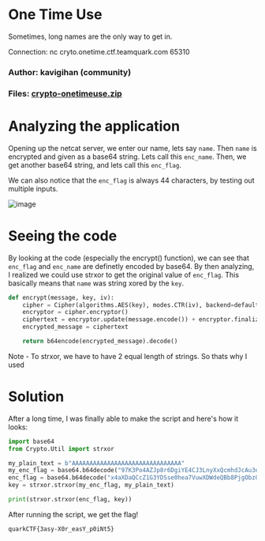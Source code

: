 One Time Use
=

Sometimes, long names are the only way to get in.

Connection:
nc cryto.onetime.ctf.teamquark.com 65310

### Author: kavigihan (community)

### Files: [crypto-onetimeuse.zip](./crypto-onetimeuse.zip)

Analyzing the application
=

Opening up the netcat server, we enter our name, lets say `name`. Then `name` is encrypted and given as a base64 string. Lets call this `enc_name`. Then, we get another base64 string, and lets call this `enc_flag`.

We can also notice that the `enc_flag` is always 44 characters, by testing out multiple inputs.

![image](https://github.com/Apzyte-Gamer/hack-Envision-2024/assets/71684682/9ba2aa88-97af-43ba-9e1e-d1de470c666c)

Seeing the code
=

By looking at the code (especially the encrypt() function), we can see that `enc_flag` and `enc_name` are definetly encoded by base64. By then analyzing, I realized we could use strxor to get the original value of `enc_flag`. This basically means that `name` was string xored by the `key`.

```py
def encrypt(message, key, iv):
    cipher = Cipher(algorithms.AES(key), modes.CTR(iv), backend=default_backend())
    encryptor = cipher.encryptor()
    ciphertext = encryptor.update(message.encode()) + encryptor.finalize()
    encrypted_message = ciphertext

    return b64encode(encrypted_message).decode()
```

Note - To strxor, we have to have 2 equal length of strings. So thats why I used 

Solution
=

After a long time, I was finally able to make the script and here's how it looks:

```py
import base64
from Crypto.Util import strxor

my_plain_text = b"AAAAAAAAAAAAAAAAAAAAAAAAAAAAAAA"
my_enc_flag = base64.b64decode("97K3Po4AZJp8r6DgiYE4CJ3LnyXxQcmhdJcAu3enhg==")
enc_flag = base64.b64decode("x4aXDaQCcZ1G3YDSse0hea7VuwXDWdeQBb8PjgObzQ==")
key = strxor.strxor(my_enc_flag, my_plain_text)

print(strxor.strxor(enc_flag, key))

```

After running the script, we get the flag!

`quarkCTF{3asy-X0r_easY_p0iNt5}`
